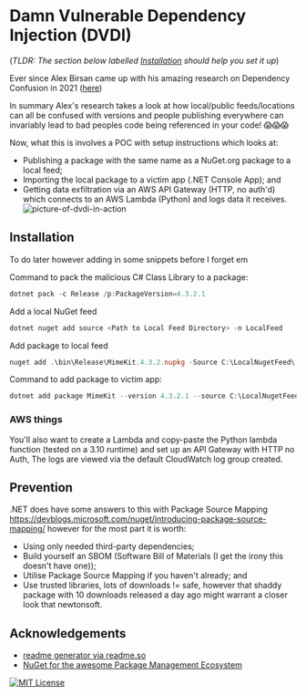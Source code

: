 # Damn Vulnerable Dependency Injection (DVDI)
(*TLDR: The section below labelled [Installation](#-Installation) should help you set it up*)

Ever since Alex Birsan came up with his amazing research on Dependency Confusion in 2021 ([here](https://medium.com/@alex.birsan/dependency-confusion-4a5d60fec610)) 

In summary Alex's research takes a look at how local/public feeds/locations can all be confused with versions and people publishing everywhere can invariably lead to bad peoples code being referenced in your code! 😱😱😱

Now, what this is involves a POC with setup instructions which looks at:

- Publishing a package with the same name as a NuGet.org package to a local feed;
- Importing the local package to a victim app (.NET Console App); and
- Getting data exfiltration via an AWS API Gateway (HTTP, no auth'd) which connects to an AWS Lambda (Python) and logs data it receives.
![picture-of-dvdi-in-action](/DVDI/Local_Dependency_Confusion_Example.png)

## Installation

To do later however adding in some snippets before I forget em

Command to pack the malicious C# Class Library to a package:
``` powershell
dotnet pack -c Release /p:PackageVersion=4.3.2.1
```

Add a local NuGet feed
``` powershell
dotnet nuget add source <Path to Local Feed Directory> -n LocalFeed
```

Add package to local feed
``` powershell
nuget add .\bin\Release\MimeKit.4.3.2.nupkg -Source C:\LocalNugetFeed\
```

Command to add package to victim app:
``` powershell
dotnet add package MimeKit --version 4.3.2.1 --source C:\LocalNugetFeed\
```

### AWS things

You'll also want to create a Lambda and copy-paste the Python lambda function (tested on a 3.10 runtime) and set up an API Gateway with HTTP no Auth, The logs are viewed via the default CloudWatch log group created.
    
## Prevention

.NET does have some answers to this with Package Source Mapping https://devblogs.microsoft.com/nuget/introducing-package-source-mapping/ however for the most part it is worth:

- Using only needed third-party dependencies;
- Build yourself an SBOM (Software Bill of Materials (I get the irony this doesn't have one));
- Utilise Package Source Mapping if you haven't already; and
- Use trusted libraries, lots of downloads != safe, however that shaddy package with 10 downloads released a day ago might warrant a closer look that newtonsoft.
## Acknowledgements

 - [readme generator via readme.so](https://readme.so/)
 - [NuGet for the awesome Package Management Ecosystem](https://www.nuget.org/)

[![MIT License](https://img.shields.io/badge/License-MIT-green.svg)](https://choosealicense.com/licenses/mit/)


